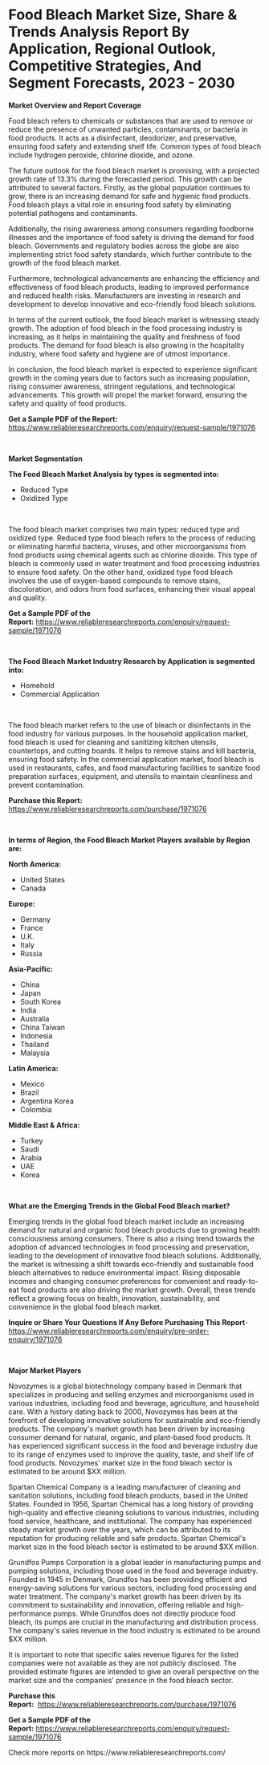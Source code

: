 <p><h1>Food Bleach Market Size, Share & Trends Analysis Report By Application, Regional Outlook, Competitive Strategies, And Segment Forecasts, 2023 - 2030</h1></p><p><strong>Market Overview and Report Coverage</strong></p>
<p><p>Food bleach refers to chemicals or substances that are used to remove or reduce the presence of unwanted particles, contaminants, or bacteria in food products. It acts as a disinfectant, deodorizer, and preservative, ensuring food safety and extending shelf life. Common types of food bleach include hydrogen peroxide, chlorine dioxide, and ozone.</p><p>The future outlook for the food bleach market is promising, with a projected growth rate of 13.3% during the forecasted period. This growth can be attributed to several factors. Firstly, as the global population continues to grow, there is an increasing demand for safe and hygienic food products. Food bleach plays a vital role in ensuring food safety by eliminating potential pathogens and contaminants.</p><p>Additionally, the rising awareness among consumers regarding foodborne illnesses and the importance of food safety is driving the demand for food bleach. Governments and regulatory bodies across the globe are also implementing strict food safety standards, which further contribute to the growth of the food bleach market.</p><p>Furthermore, technological advancements are enhancing the efficiency and effectiveness of food bleach products, leading to improved performance and reduced health risks. Manufacturers are investing in research and development to develop innovative and eco-friendly food bleach solutions.</p><p>In terms of the current outlook, the food bleach market is witnessing steady growth. The adoption of food bleach in the food processing industry is increasing, as it helps in maintaining the quality and freshness of food products. The demand for food bleach is also growing in the hospitality industry, where food safety and hygiene are of utmost importance.</p><p>In conclusion, the food bleach market is expected to experience significant growth in the coming years due to factors such as increasing population, rising consumer awareness, stringent regulations, and technological advancements. This growth will propel the market forward, ensuring the safety and quality of food products.</p></p>
<p><strong>Get a Sample PDF of the Report:</strong> <a href="https://www.reliableresearchreports.com/enquiry/request-sample/1971076">https://www.reliableresearchreports.com/enquiry/request-sample/1971076</a></p>
<p>&nbsp;</p>
<p><strong>Market Segmentation</strong></p>
<p><strong>The Food Bleach Market Analysis by types is segmented into:</strong></p>
<p><ul><li>Reduced Type</li><li>Oxidized Type</li></ul></p>
<p>&nbsp;</p>
<p><p>The food bleach market comprises two main types: reduced type and oxidized type. Reduced type food bleach refers to the process of reducing or eliminating harmful bacteria, viruses, and other microorganisms from food products using chemical agents such as chlorine dioxide. This type of bleach is commonly used in water treatment and food processing industries to ensure food safety. On the other hand, oxidized type food bleach involves the use of oxygen-based compounds to remove stains, discoloration, and odors from food surfaces, enhancing their visual appeal and quality.</p></p>
<p><strong>Get a Sample PDF of the Report:</strong>&nbsp;<a href="https://www.reliableresearchreports.com/enquiry/request-sample/1971076">https://www.reliableresearchreports.com/enquiry/request-sample/1971076</a></p>
<p>&nbsp;</p>
<p><strong>The Food Bleach Market Industry Research by Application is segmented into:</strong></p>
<p><ul><li>Homehold</li><li>Commercial Application</li></ul></p>
<p>&nbsp;</p>
<p><p>The food bleach market refers to the use of bleach or disinfectants in the food industry for various purposes. In the household application market, food bleach is used for cleaning and sanitizing kitchen utensils, countertops, and cutting boards. It helps to remove stains and kill bacteria, ensuring food safety. In the commercial application market, food bleach is used in restaurants, cafes, and food manufacturing facilities to sanitize food preparation surfaces, equipment, and utensils to maintain cleanliness and prevent contamination.</p></p>
<p><strong>Purchase this Report:</strong>&nbsp; <a href="https://www.reliableresearchreports.com/purchase/1971076">https://www.reliableresearchreports.com/purchase/1971076</a></p>
<p>&nbsp;</p>
<p><strong>In terms of Region, the Food Bleach Market Players available by Region are:</strong></p>
<p>
    <p> <strong> North America: </strong>
        <ul>
            <li>United States</li>
            <li>Canada</li>
        </ul>
        </p> 
    <p> <strong> Europe: </strong>
        <ul>
            <li>Germany</li>
            <li>France</li>
            <li>U.K.</li>
            <li>Italy</li>
            <li>Russia</li>
        </ul>
        </p> 
    <p> <strong> Asia-Pacific: </strong>
        <ul>
            <li>China</li>
            <li>Japan</li>
            <li>South Korea</li>
            <li>India</li>
            <li>Australia</li>
            <li>China Taiwan</li>
            <li>Indonesia</li>
            <li>Thailand</li>
            <li>Malaysia</li>
        </ul>
        </p> 
    <p> <strong> Latin America: </strong>
        <ul>
            <li>Mexico</li>
            <li>Brazil</li>
            <li>Argentina Korea</li>
            <li>Colombia</li>
        </ul>
        </p> 
    <p> <strong> Middle East & Africa: </strong>
        <ul>
            <li>Turkey</li>
            <li>Saudi</li>
            <li>Arabia</li>
            <li>UAE</li>
            <li>Korea</li>
        </ul>
    </p>
    </p>
<p>&nbsp;</p>
<p><strong>What are the Emerging Trends in the Global Food Bleach market?</strong></p>
<p><p>Emerging trends in the global food bleach market include an increasing demand for natural and organic food bleach products due to growing health consciousness among consumers. There is also a rising trend towards the adoption of advanced technologies in food processing and preservation, leading to the development of innovative food bleach solutions. Additionally, the market is witnessing a shift towards eco-friendly and sustainable food bleach alternatives to reduce environmental impact. Rising disposable incomes and changing consumer preferences for convenient and ready-to-eat food products are also driving the market growth. Overall, these trends reflect a growing focus on health, innovation, sustainability, and convenience in the global food bleach market.</p></p>
<p><strong>Inquire or Share Your Questions If Any Before Purchasing This Report</strong>- <a href="https://www.reliableresearchreports.com/enquiry/pre-order-enquiry/1971076">https://www.reliableresearchreports.com/enquiry/pre-order-enquiry/1971076</a></p>
<p>&nbsp;</p>
<p><strong>Major Market Players</strong></p>
<p><p>Novozymes is a global biotechnology company based in Denmark that specializes in producing and selling enzymes and microorganisms used in various industries, including food and beverage, agriculture, and household care. With a history dating back to 2000, Novozymes has been at the forefront of developing innovative solutions for sustainable and eco-friendly products. The company's market growth has been driven by increasing consumer demand for natural, organic, and plant-based food products. It has experienced significant success in the food and beverage industry due to its range of enzymes used to improve the quality, taste, and shelf life of food products. Novozymes' market size in the food bleach sector is estimated to be around $XX million.</p><p>Spartan Chemical Company is a leading manufacturer of cleaning and sanitation solutions, including food bleach products, based in the United States. Founded in 1956, Spartan Chemical has a long history of providing high-quality and effective cleaning solutions to various industries, including food service, healthcare, and institutional. The company has experienced steady market growth over the years, which can be attributed to its reputation for producing reliable and safe products. Spartan Chemical's market size in the food bleach sector is estimated to be around $XX million.</p><p>Grundfos Pumps Corporation is a global leader in manufacturing pumps and pumping solutions, including those used in the food and beverage industry. Founded in 1945 in Denmark, Grundfos has been providing efficient and energy-saving solutions for various sectors, including food processing and water treatment. The company's market growth has been driven by its commitment to sustainability and innovation, offering reliable and high-performance pumps. While Grundfos does not directly produce food bleach, its pumps are crucial in the manufacturing and distribution process. The company's sales revenue in the food industry is estimated to be around $XX million.</p><p>It is important to note that specific sales revenue figures for the listed companies were not available as they are not publicly disclosed. The provided estimate figures are intended to give an overall perspective on the market size and the companies' presence in the food bleach sector.</p></p>
<p><strong>Purchase this Report:</strong>&nbsp;&nbsp;<a href="https://www.reliableresearchreports.com/purchase/1971076">https://www.reliableresearchreports.com/purchase/1971076</a></p>
<p></p>
<p><strong>Get a Sample PDF of the Report:</strong>&nbsp;<a href="https://www.reliableresearchreports.com/enquiry/request-sample/1971076">https://www.reliableresearchreports.com/enquiry/request-sample/1971076</a></p>
<p>Check more reports on https://www.reliableresearchreports.com/</p>